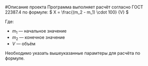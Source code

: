 #Описание проекта
Программа выполняет расчёт согласно ГОСТ 22387.4 по формуле:
$
X = \frac{(m_2 - m_1) \cdot 100} {V}
$

Где:  
- $m_1$ — начальное значение  
- $m_2$ — конечное значение  
- $V$ — объём 

Необходимо указать вышеуказанные парамтеры для расчёта по формуле.